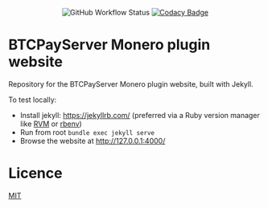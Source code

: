 <div align="center">

![GitHub Workflow Status](https://img.shields.io/github/actions/workflow/status/btcpay-monero/btcpayserver-monero-site/ci.yml?branch=main)
[![Codacy Badge](https://app.codacy.com/project/badge/Grade/3e2c9e86c25242b5bf8854f72cc80c98)](https://app.codacy.com/gh/btcpay-monero/btcpayserver-monero-site/dashboard?utm_source=gh&utm_medium=referral&utm_content=&utm_campaign=Badge_grade)
</div>

# BTCPayServer Monero plugin website

Repository for the BTCPayServer Monero plugin website, built with Jekyll.

To test locally:

- Install jekyll: https://jekyllrb.com/ (preferred via a Ruby version manager like [RVM](https://rvm.io/) or [rbenv](https://github.com/rbenv/rbenv))
- Run from root `bundle exec jekyll serve`
- Browse the website at http://127.0.0.1:4000/

# Licence

[MIT](LICENSE.md)